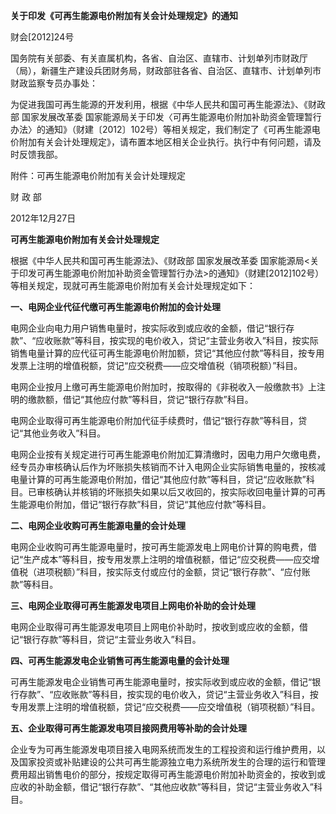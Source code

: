 
**关于印发《可再生能源电价附加有关会计处理规定》的通知**

财会[2012]24号

国务院有关部委、有关直属机构，各省、自治区、直辖市、计划单列市财政厅（局），新疆生产建设兵团财务局，财政部驻各省、自治区、直辖市、计划单列市财政监察专员办事处：

 为促进我国可再生能源的开发利用，根据《中华人民共和国可再生能源法》、《财政部 国家发展改革委 国家能源局关于印发〈可再生能源电价附加补助资金管理暂行办法〉的通知》（财建〔2012〕102号）等相关规定，我们制定了《可再生能源电价附加有关会计处理规定》，请布置本地区相关企业执行。执行中有何问题，请及时反馈我部。

 附件：可再生能源电价附加有关会计处理规定

  财 政 部

  2012年12月27日

**可再生能源电价附加有关会计处理规定**

根据《中华人民共和国可再生能源法》、《财政部 国家发展改革委 国家能源局<关于印发可再生能源电价附加补助资金管理暂行办法>的通知》（财建[2012]102号）等相关规定，现就可再生能源电价附加有关会计处理规定如下：

**一、电网企业代征代缴可再生能源电价附加的会计处理**

电网企业向电力用户销售电量时，按实际收到或应收的金额，借记“银行存款”、“应收账款”等科目，按实现的电价收入，贷记“主营业务收入”科目，按实际销售电量计算的应代征可再生能源电价附加额，贷记“其他应付款”等科目，按专用发票上注明的增值税额，贷记“应交税费——应交增值税（销项税额）”科目。

电网企业按月上缴可再生能源电价附加时，按取得的《非税收入一般缴款书》上注明的缴款额，借记“其他应付款”等科目，贷记“银行存款”科目。

电网企业取得可再生能源电价附加代征手续费时，借记“银行存款”等科目，贷记“其他业务收入”科目。

电网企业按有关规定进行可再生能源电价附加汇算清缴时，因电力用户欠缴电费，经专员办审核确认后作为坏账损失核销而不计入电网企业实际销售电量的，按核减电量计算的可再生能源电价附加，借记“其他应付款”等科目，贷记“应收账款”科目。已审核确认并核销的坏账损失如果以后又收回的，按实际收回电量计算的可再生能源电价附加，借记“银行存款”科目，贷记“其他应付款”等科目。

**二、电网企业收购可再生能源电量的会计处理**

电网企业收购可再生能源电量时，按可再生能源发电上网电价计算的购电费，借记“生产成本”等科目，按专用发票上注明的增值税额，借记“应交税费——应交增值税（进项税额）”科目，按实际支付或应付的金额，贷记“银行存款”、“应付账款”等科目。

**三、电网企业取得可再生能源发电项目上网电价补助的会计处理**

电网企业取得可再生能源发电项目上网电价补助时，按收到或应收的金额，借记“银行存款”等科目，贷记“主营业务收入”科目。

**四、可再生能源发电企业销售可再生能源电量的会计处理**

可再生能源发电企业销售可再生能源电量时，按实际收到或应收的金额，借记“银行存款”、“应收账款”等科目，按实现的电价收入，贷记“主营业务收入”科目，按专用发票上注明的增值税额，贷记“应交税费——应交增值税（销项税额）”科目。

**五、企业取得可再生能源发电项目接网费用等补助的会计处理**

企业专为可再生能源发电项目接入电网系统而发生的工程投资和运行维护费用，以及国家投资或补贴建设的公共可再生能源独立电力系统所发生的合理的运行和管理费用超出销售电价的部分，按规定取得可再生能源电价附加补助资金的，按收到或应收的补助金额，借记“银行存款”、“其他应收款”等科目，贷记“主营业务收入”科目。